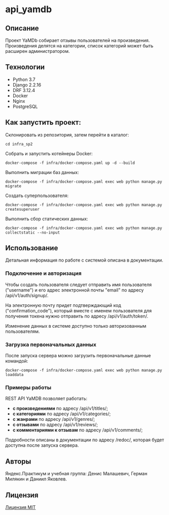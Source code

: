 # api_yamdb

## Описание
Проект YaMDb собирает отзывы пользователей на произведения. Произведения делятся на категории, список категорий может быть расширен администратором.

## Технологии
* Python 3.7
* Django 2.2.16
* DRF 3.12.4
* Docker
* Nginx
* PostgreSQL

## Как запустить проект:

Склонировать из репозитория, затем перейти в каталог:

```
cd infra_sp2
```

Собрать и запустить котейнеры Docker:

```
docker-compose -f infra/docker-compose.yaml up -d --build
```

Выполнить миграции баз данных:

```
docker-compose -f infra/docker-compose.yaml exec web python manage.py migrate
```

Создать суперпользователя:

```
docker-compose -f infra/docker-compose.yaml exec web python manage.py createsuperuser
```

Выполнить сбор статических данных:

```
docker-compose -f infra/docker-compose.yaml exec web python manage.py collectstatic --no-input
```

## Использование

Детальная информация по работе с системой описана в документации.

### Подключение и авторизация
Чтобы создать пользователя следует отправить имя пользователя ("username") 
и его адрес электронной почты "email" по адресу /api/v1/auth/signup/.

На электронную почту придет подтверждающий код ("confirmation_code"), который
вместе с именем пользователя для получения токена нужно отправить по адресу 
/api/v1/auth/token/.

Изменение данных в системе доступно только авторизованным пользователям.

### Загрузка первоначальных данных

После запуска сервера можно загрузить первоначальные данные командой:
```
docker-compose -f infra/docker-compose.yaml exec web python manage.py loaddata
```

### Примеры работы 
REST API YaMDB позволяет работать: 
* **с произведениями** по адресу /api/v1/titles/;
* **с категориями** по адресу /api/v1/categories/;
* **с жанрами** по адресу /api/v1/genres/;
* **с отзывами** по адресу /api/v1/reviews/;
* **с комментариями к отзывам** по адресу /api/v1/comments/;
  
Подробности описаны в документации по адресу /redoc/, которая будет доступна
после запуска сервера.


## Авторы
Яндекс.Практикум и учебная группа: Денис Малашевич, Герман Милякин и Даниил Яковлев.

## Лицензия 
[Лицензия MIT](https://opensource.org/licenses/MIT)
